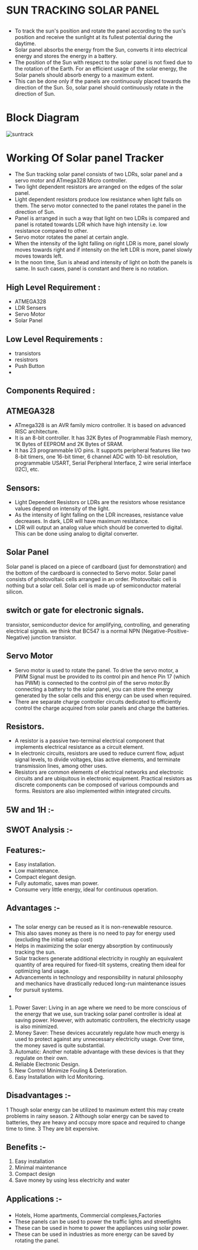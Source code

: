 # SUN TRACKING SOLAR PANEL
 
 ##
 * To track the sun's position and rotate the panel according to the sun's position and receive the
    sunlight at its fullest potential during the daytime.
 * Solar panel absorbs the energy from the Sun, converts it into electrical energy and stores the energy in a battery.            
 * The position of the Sun with respect to the solar panel is not fixed due to the rotation of the Earth. For an efficient usage of the solar energy, the Solar panels should absorb energy to a maximum extent.           
 * This can be done only if the panels are continuously placed towards the direction of the Sun. So, solar panel should continuously rotate in the direction of Sun.
 
 # Block Diagram
 
 ![suntrack](https://user-images.githubusercontent.com/98837660/155653661-4c425b43-ac22-444f-9317-290a224b35e2.png)

 

 
 # Working Of Solar panel Tracker 
 
 * The Sun tracking solar panel consists of two LDRs, solar panel and a servo motor and ATmega328 Micro controller.
 * Two light dependent resistors are arranged on the edges of the solar panel. 
 * Light dependent resistors produce low resistance when light falls on them. The servo motor connected to the panel rotates the panel in the direction of Sun. 
 * Panel is arranged in such a way that light on two LDRs is compared and panel is rotated towards LDR which have high intensity i.e. low resistance compared to other. 
 * Servo motor rotates the panel at certain angle.
 * When the intensity of the light falling on right LDR is more, panel slowly moves towards right and if intensity on the left LDR is more, panel slowly moves towards left. 
 * In the noon time, Sun is ahead and intensity of light on both the panels is same. In such cases, panel is constant and there is no rotation.


## High Level Requirement :
  * ATMEGA328
  * LDR Sensers
  * Servo Motor
  * Solar Panel
 
 ## Low Level Requirements :
  * transistors
  * resistrors
  * Push Button
  * 
 
 ## Components Required :

 ## ATMEGA328
   * ATmega328 is an AVR family micro controller. It is based on advanced RISC architecture.
   * It is an 8-bit controller. It has 32K Bytes of Programmable Flash memory, 1K Bytes of EEPROM and 2K Bytes of SRAM.
   * It has 23 programmable I/O pins. It supports peripheral features like two 8-bit timers, one 16-bit timer, 6 channel ADC with 10-bit resolution, programmable USART, Serial      Peripheral Interface, 2 wire serial interface (I2C), etc.
  
 ## Sensors:
  * Light Dependent Resistors or LDRs are the resistors whose resistance values depend on intensity of the light.
  *  As the intensity of light falling on the LDR increases, resistance value decreases. In dark, LDR will have maximum resistance. 
  *  LDR will output an analog value which should be converted to digital. This can be done using analog to digital converter.
 
 ## Solar Panel
 
  Solar panel is placed on a piece of cardboard (just for demonstration) and the bottom of the cardboard is connected to Servo motor. Solar panel consists of photovoltaic cells   arranged in an order. Photovoltaic cell is nothing but a solar cell. Solar cell is made up of semiconductor material silicon.

 ## switch or gate for electronic signals.
 
   transistor, semiconductor device for amplifying, controlling, and generating electrical signals.
   we think that BC547 is a normal NPN (Negative-Positive-Negative) junction transistor. 
   
## Servo Motor
* Servo motor is used to rotate the panel. To drive the servo motor, a PWM Signal must be provided to its control pin and hence Pin 17 (which has PWM) is connected to the control pin of the servo motor.By connecting a battery to the solar panel, you can store the energy generated by the solar cells and this energy can be used when required.
*  There are separate charge controller circuits dedicated to efficiently control the charge acquired from solar panels and charge the batteries.


## Resistors.
  
 * A resistor is a passive two-terminal electrical component that implements electrical resistance as a circuit element.
 * In electronic circuits, resistors are used to reduce current flow, adjust signal levels, to divide voltages, bias active elements, and terminate transmission lines,             among other uses.
* Resistors are common elements of electrical networks and electronic circuits and are ubiquitous in electronic equipment. Practical resistors as discrete components can be      composed of various compounds and forms. Resistors are also implemented within integrated circuits.



## 5W and 1H :- 


## SWOT Analysis :- 

## Features:-

 - Easy installation.
 - Low maintenance.
 - Compact elegant design.
 - Fully automatic, saves man power.
 - Consume very little energy, ideal for continuous operation.



## Advantages :- 

##
 * The solar energy can be reused as it is non-renewable resource.
 * This also saves money as there is no need to pay for energy used (excluding the initial setup cost)
 * Helps in maximizing the solar energy absorption by continuously tracking the sun.
 * Solar trackers generate additional electricity in roughly an equivalent quantity of area required for fixed-tilt systems, creating them ideal for optimizing land usage.
 * Advancements in technology and responsibility in natural philosophy and mechanics have drastically reduced long-run maintenance issues for pursuit systems.
 * 
  
 1. Power Saver:
    Living in an age where we need to be more conscious of the energy that we use, sun tracking solar panel controller is ideal at saving power.
    However, with automatic controllers, the electricity usage is also minimized.
 2. Money Saver:
    These devices accurately regulate how much energy is used to protect against any unnecessary electricity usage. Over time, the money saved is quite substantial.
 3. Automatic:
    Another notable advantage with these devices is that they regulate on their own.
 4. Reliable Electronic Design.
 5. New Control Minimize Fouling & Deterioration.    
 6. Easy Installation with lcd Monitoring.

## Disadvantages :- 

1 Though solar energy can be utilized to maximum extent this may create problems in rainy season.
2 Although solar energy can be saved to batteries, they are heavy and occupy more space and required to change time to time.
3 They are bit  expensive.


## Benefits :- 

 1. Easy installation
 2. Minimal maintenance
 3. Compact design
 4. Save money by using less electricity and water


## Applications :- 

 ###
* Hotels, Home apartments, Commercial complexes,Factories
* These panels can be used to power the traffic lights and streetlights
* These can be used in home to power the appliances using solar power.
* These can be used in industries as more energy can be saved by rotating the panel.
       
